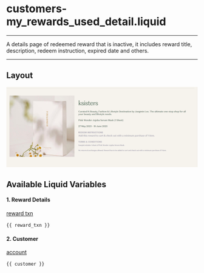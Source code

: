 # customers-my\_rewards\_used\_detail.liquid

---

A details page of redeemed reward that is inactive, it includes reward title, description, redeem instruction, expired date and others.

---

## Layout

![Inactive Reward Details Page](<../../../assets/images/documents/image (20).png>)

## Available Liquid Variables

#### 1. Reward Details

[reward txn](liquid/variables/reward-txn.md)

```
{{ reward_txn }}
```

#### 2. Customer

[account](liquid/variables/account.md)

```
{{ customer }}
```
